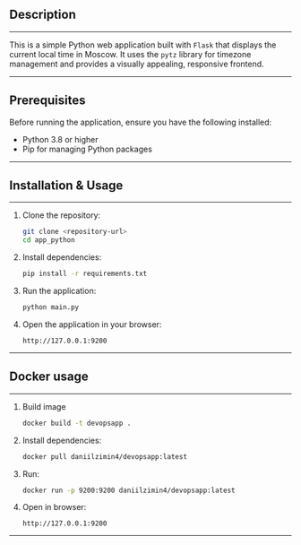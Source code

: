 ## Description
---

This is a simple Python web application built with `Flask` that displays the current local time in Moscow. It uses the `pytz` library for timezone management and provides a visually appealing, responsive frontend.

---

## Prerequisites

Before running the application, ensure you have the following installed:

- Python 3.8 or higher
- Pip for managing Python packages

---


## Installation & Usage
---
1. Clone the repository:
    ```bash
    git clone <repository-url>
    cd app_python
    ```

2. Install dependencies:
    ```bash
    pip install -r requirements.txt
    ```

3. Run the application:
    ```bash
    python main.py
    ```

4. Open the application in your browser:
    ```
    http://127.0.0.1:9200
    ```

---


## Docker usage
---
1. Build image
    ```bash
    docker build -t devopsapp .
    ```

2. Install dependencies:
    ```bash
    docker pull daniilzimin4/devopsapp:latest
    ```

3. Run:
    ```bash
    docker run -p 9200:9200 daniilzimin4/devopsapp:latest
    ```

4. Open in browser:
    ```
    http://127.0.0.1:9200
    ```

---